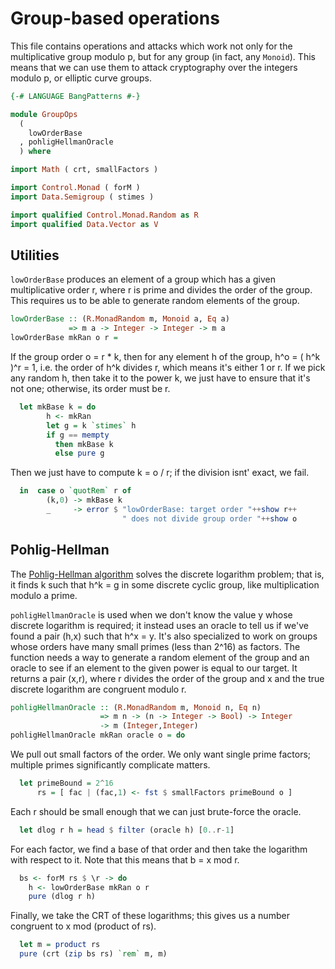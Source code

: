 # Group-based operations

This file contains operations and attacks which
work not only for the multiplicative group modulo p,
but for any group (in fact, any `Monoid`).
This means that we can use them to attack
cryptography over the integers modulo p,
or elliptic curve groups.

```haskell
{-# LANGUAGE BangPatterns #-}

module GroupOps
  (
    lowOrderBase
  , pohligHellmanOracle
  ) where

import Math ( crt, smallFactors )

import Control.Monad ( forM )
import Data.Semigroup ( stimes )

import qualified Control.Monad.Random as R
import qualified Data.Vector as V
```

## Utilities

`lowOrderBase` produces an element of a group which has
a given multiplicative order r,
where r is prime and divides the order of the group.
This requires us to be able to generate random elements of the group.

```haskell
lowOrderBase :: (R.MonadRandom m, Monoid a, Eq a)
             => m a -> Integer -> Integer -> m a
lowOrderBase mkRan o r =
```

If the group order o = r * k,
then for any element h of the group, h^o = ( h^k )^r = 1,
i.e. the order of h^k divides r, which means it's either 1 or r.
If we pick any random h, then take it to the power k,
we just have to ensure that it's not one;
otherwise, its order must be r.

```haskell
  let mkBase k = do
        h <- mkRan
        let g = k `stimes` h
        if g == mempty
          then mkBase k
          else pure g
```

Then we just have to compute k = o / r;
if the division isnt' exact, we fail.

```haskell
  in  case o `quotRem` r of
        (k,0) -> mkBase k
        _     -> error $ "lowOrderBase: target order "++show r++
                         " does not divide group order "++show o
```

## Pohlig-Hellman

The [Pohlig-Hellman algorithm](https://en.wikipedia.org/wiki/Pohlig%E2%80%93Hellman_algorithm)
solves the discrete logarithm problem;
that is, it finds k such that h^k = g in some discrete cyclic group,
like multiplication modulo a prime.

`pohligHellmanOracle` is used when we don't know the value y
whose discrete logarithm is required;
it instead uses an oracle to tell us if we've found a pair
(h,x) such that h^x = y.
It's also specialized to work on groups whose orders
have many small primes (less than 2^16) as factors.
The function needs a way to generate a random element of the group
and an oracle to see if an element to the given power is equal to our target.
It returns a pair (x,r), where r divides the order of the group
and x and the true discrete logarithm are congruent modulo r.

```haskell
pohligHellmanOracle :: (R.MonadRandom m, Monoid n, Eq n)
                    => m n -> (n -> Integer -> Bool) -> Integer
                    -> m (Integer,Integer)
pohligHellmanOracle mkRan oracle o = do
```

We pull out small factors of the order.
We only want single prime factors;
multiple primes significantly complicate matters.

```haskell
  let primeBound = 2^16
      rs = [ fac | (fac,1) <- fst $ smallFactors primeBound o ]
```

Each r should be small enough that we can just brute-force the oracle.

```haskell
  let dlog r h = head $ filter (oracle h) [0..r-1]
```

For each factor, we find a base of that order
and then take the logarithm with respect to it.
Note that this means that b = x mod r.

```haskell
  bs <- forM rs $ \r -> do
    h <- lowOrderBase mkRan o r
    pure (dlog r h)
```

Finally, we take the CRT of these logarithms;
this gives us a number congruent to x mod (product of rs).

```haskell
  let m = product rs
  pure (crt (zip bs rs) `rem` m, m)
```
